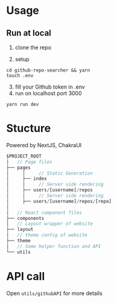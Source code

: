 # Usage

## Run at local

1. clone the repo

2. setup
```
cd github-repo-searcher && yarn
touch .env
```
3. fill your Github token in .env
4. run on localhost port 3000
```
yarn run dev
```

# Stucture

Powered by NextJS, ChakraUI

```jsx
$PROJECT_ROOT
│   // Page files
├── pages
│     │     // Static Generation
│     ├── index 
│     │     // Server side rendering
│     ├── users/[username]/repos
│     │     // Server side rendering
│     ├── users/[username]/repos/[repo] 
│     
│   // React component files
├── components
│   // Layout wrapper of website
├── layout
│   // theme config of website
├── theme
│   // Some helper function and API
└── utils
```

# API call

Open ```utils/githubAPI``` for more details
